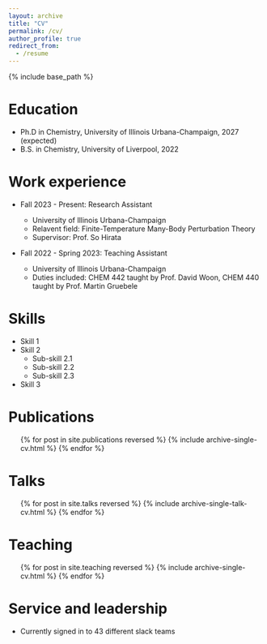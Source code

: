 ```yaml
---
layout: archive
title: "CV"
permalink: /cv/
author_profile: true
redirect_from:
  - /resume
---
```


{% include base_path %}

Education
======
* Ph.D in Chemistry, University of Illinois Urbana-Champaign, 2027 (expected)
* B.S. in Chemistry, University of Liverpool, 2022

Work experience
======
<!-- * Spring 2024: Academic Pages Collaborator
  * Github University
  * Duties includes: Updates and improvements to template
  * Supervisor: The Users -->

* Fall 2023 - Present: Research Assistant
  * University of Illinois Urbana-Champaign
  * Relavent field: Finite-Temperature Many-Body Perturbation Theory
  * Supervisor: Prof. So Hirata

* Fall 2022 - Spring 2023: Teaching Assistant
  * University of Illinois Urbana-Champaign
  * Duties included: CHEM 442 taught by Prof. David Woon, CHEM 440 taught by Prof. Martin Gruebele
  
Skills
======
* Skill 1
* Skill 2
  * Sub-skill 2.1
  * Sub-skill 2.2
  * Sub-skill 2.3
* Skill 3

Publications
======
  <ul>{% for post in site.publications reversed %}
    {% include archive-single-cv.html %}
  {% endfor %}</ul>

Talks
======
  <ul>{% for post in site.talks reversed %}
    {% include archive-single-talk-cv.html  %}
  {% endfor %}</ul>
  
Teaching
======
  <ul>{% for post in site.teaching reversed %}
    {% include archive-single-cv.html %}
  {% endfor %}</ul>
  
Service and leadership
======
* Currently signed in to 43 different slack teams
